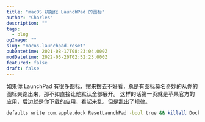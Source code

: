```yaml
---
title: "macOS 初始化 LaunchPad 的图标"
author: "Charles"
description: ""
tags:
  - blog
ogImage: ""
slug: "macos-launchpad-reset"
pubDatetime: 2021-08-17T08:23:04.000Z
modDatetime: 2022-05-20T02:52:23.000Z
featured: false
draft: false
---
```


如果你 LaunchPad 有很多图标，摆来摆去不好看，总是有图标莫名奇妙的从你的图标夹跑出来，那不如直接让他默认全部展开。
这样的话第一页就是苹果官方的应用，后边就是你下载的应用，看起来乱，但是乱出了规律。

```bash
defaults write com.apple.dock ResetLaunchPad -bool true && killall Dock
```
